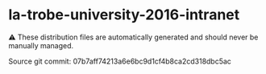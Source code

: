 # la-trobe-university-2016-intranet

:warning: These distribution files are automatically generated and should never be manually managed.

Source git commit: 07b7aff74213a6e6bc9d1cf4b8ca2cd318dbc5ac

